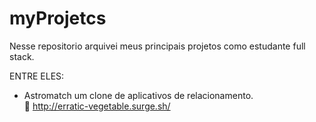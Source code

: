 # myProjetcs
Nesse repositorio arquivei meus principais projetos como estudante full stack.

ENTRE ELES:

- Astromatch um clone de aplicativos de relacionamento.</br>
🔗 http://erratic-vegetable.surge.sh/



